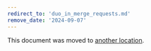 ```yaml
---
redirect_to: 'duo_in_merge_requests.md'
remove_date: '2024-09-07'
---
```


This document was moved to [another location](duo_in_merge_requests.md).

<!-- This redirect file can be deleted after <2024-09-07>. -->
<!-- Redirects that point to other docs in the same project expire in three months. -->
<!-- Redirects that point to docs in a different project or site (for example, link is not relative and starts with `https:`) expire in one year. -->
<!-- Before deletion, see: https://docs.gitlab.com/ee/development/documentation/redirects.html -->
